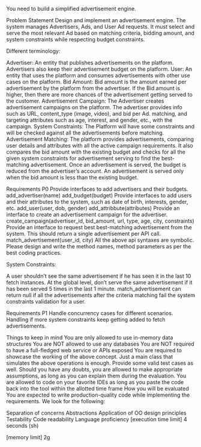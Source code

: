 You need to build a simplified advertisement engine.

Problem Statement
Design and implement an advertisement engine. The system manages Advertisers, Ads, and User Ad requests. It must select and serve the most relevant Ad based on matching criteria, bidding amount, and system constraints while respecting budget constraints.

Different terminology:

Advertiser: An entity that publishes advertisements on the platform. Advertisers also keep their advertisement budget on the platform.
User: An entity that uses the platform and consumes advertisements with other use cases on the platform.
Bid Amount: Bid amount is the amount earned per advertisement by the platform from the advertiser. If the Bid amount is higher, then there are more chances of the advertisement getting served to the customer.
Advertisement Campaign: The Advertiser creates advertisement campaigns on the platform. The advertiser provides info such as URL, content_type (image, video), and bid per Ad. matching, and targeting attributes such as age, interest, and gender, etc., with the campaign.
System Constraints: The Platform will have some constraints and will be checked against all the advertisements before matching.
Advertisement Matching: The platform provides advertisements, comparing user details and attributes with all the active campaign requirements. It also compares the bid amount with the existing budget and checks for all the given system constraints for advertisement serving to find the best-matching advertisement. Once an advertisement is served, the budget is reduced from the advertiser’s account. An advertisement is served only when the bid amount is less than the existing budget.

Requirements P0
Provide interfaces to add advertisers and their budgets.
add_advertiser(name)
add_budget(budget)
Provide interfaces to add users and their attributes to the system, such as date of birth, interests, gender, etc.
add_user(user, dob, gender)
add_attribbute(attributes)
Provide an interface to create an advertisement campaign for the advertiser.
create_campaign(advertiser_id, bid_amount, url, type, age, city, constraints)
Provide an interface to request best best-matching advertisement from the system. This should return a single advertisement per API call.
match_advertisement(user_id, city)
All the above api syntaxes are symbolic. Please design and write the method names, method parameters as per the best coding practices.

System Constraints:

A user shouldn’t see the same advertisement if he has seen it in the last 10 fetch instances.
At the global level, don’t serve the same advertisement if it has been served 5 times in the last 1 minute.
match_advertisement can return null if all the advertisements after the criteria matching fail the system constraints validation for a user.

Requirements P1
Handle concurrency cases for different scenarios.
Handling if more system constraints keep getting added to fetch advertisements.

Things to keep in mind
You are only allowed to use in-memory data structures
You are NOT allowed to use any databases
You are NOT required to have a full-fledged web service or APIs exposed
You are required to showcase the working of the above concept.
Just a main class that simulates the above operations is enough. Provide some valid test cases as well.
Should you have any doubts, you are allowed to make appropriate assumptions, as long as you can explain them during the evaluation.
You are allowed to code on your favorite IDEs as long as you paste the code back into the tool within the allotted time frame
How you will be evaluated
You are expected to write production-quality code while implementing the requirements.
We look for the following:

Separation of concerns
Abstractions
Application of OO design principles
Testability
Code readability
Language proficiency
[execution time limit] 4 seconds (sh)

[memory limit] 2g